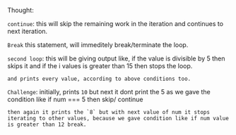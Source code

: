 Thought: 

`continue`: 
    this will skip the remaining work in the iteration and continues to next iteration.

`Break`
    this statement, will immeditely break/terminate the loop.

`second loop`:
    this will be giving output like, if the value is divisible by 5 then skips it and if the i values is greater than 15 then stops the loop.

    and prints every value, according to above conditions too.

`Challenge`: 
    initially, prints `10` but next it dont print the 5 as we gave the condition like if num === 5 then skip/ continue

    then again it prints the `8` but with next value of num it stops iterating to other values, because we gave condition like if num value is greater than 12 break.